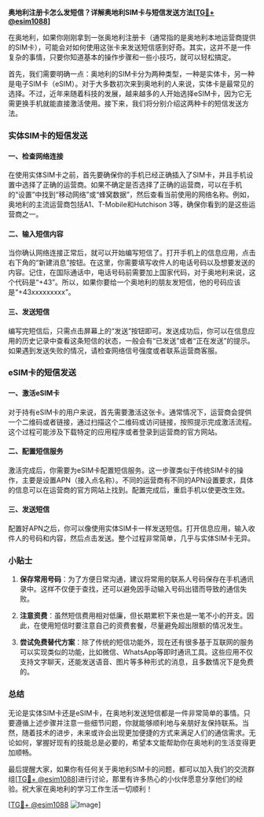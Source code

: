 **奥地利注册卡怎么发短信？详解奥地利SIM卡与短信发送方法[[TG💪+ @esim1088](https://t.me/s/esim1088)]**

在奥地利，如果你刚刚拿到一张奥地利注册卡（通常指的是奥地利本地运营商提供的SIM卡），可能会对如何使用这张卡来发送短信感到好奇。其实，这并不是一件复杂的事情，只要你知道基本的操作步骤和一些小技巧，就可以轻松搞定。

首先，我们需要明确一点：奥地利的SIM卡分为两种类型，一种是实体卡，另一种是电子SIM卡（eSIM）。对于大多数初次来到奥地利的人来说，实体卡是最常见的选择。不过，近年来随着科技的发展，越来越多的人开始选择eSIM卡，因为它无需更换手机就能直接激活使用。接下来，我们将分别介绍这两种卡的短信发送方法。

### 实体SIM卡的短信发送

#### 一、检查网络连接
在使用实体SIM卡之前，首先要确保你的手机已经正确插入了SIM卡，并且手机设置中选择了正确的运营商。如果不确定是否选择了正确的运营商，可以在手机的“设置”中找到“移动网络”或“蜂窝数据”，然后查看当前使用的网络名称。例如，奥地利的主流运营商包括A1、T-Mobile和Hutchison 3等，确保你看到的是这些运营商之一。

#### 二、输入短信内容
当你确认网络连接正常后，就可以开始编写短信了。打开手机上的信息应用，点击右下角的“新建消息”按钮。在这里，你需要填写收件人的电话号码以及想要发送的内容。记住，在国际通话中，电话号码前需要加上国家代码，对于奥地利来说，这个代码是“+43”。所以，如果你要给一个奥地利的朋友发短信，他的号码应该是“+43xxxxxxxxx”。

#### 三、发送短信
编写完短信后，只需点击屏幕上的“发送”按钮即可。发送成功后，你可以在信息应用的历史记录中查看这条短信的状态，一般会有“已发送”或者“正在发送”的提示。如果遇到发送失败的情况，请检查网络信号强度或者联系运营商客服。

### eSIM卡的短信发送

#### 一、激活eSIM卡
对于持有eSIM卡的用户来说，首先需要激活这张卡。通常情况下，运营商会提供一个二维码或者链接，通过扫描这个二维码或访问链接，按照提示完成激活流程。这个过程可能涉及下载特定的应用程序或者登录到运营商的官方网站。

#### 二、配置短信服务
激活完成后，你需要为eSIM卡配置短信服务。这一步骤类似于传统SIM卡的操作，主要是设置APN（接入点名称）。不同的运营商有不同的APN设置要求，具体的信息可以在运营商的官方网站上找到。配置完成后，重启手机以使更改生效。

#### 三、发送短信
配置好APN之后，你可以像使用实体SIM卡一样发送短信。打开信息应用，输入收件人的号码和内容，然后点击发送。整个过程非常简单，几乎与实体SIM卡无异。

### 小贴士

1. **保存常用号码**：为了方便日常沟通，建议将常用的联系人号码保存在手机通讯录中。这样不仅便于查找，还可以避免因手动输入号码出错而导致的通信失败。
   
2. **注意资费**：虽然短信费用相对低廉，但长期累积下来也是一笔不小的开支。因此，在使用短信时要注意自己的资费套餐，尽量避免超出限额的情况发生。

3. **尝试免费替代方案**：除了传统的短信功能外，现在还有很多基于互联网的服务可以实现类似的功能，比如微信、WhatsApp等即时通讯工具。这些应用不仅支持文字聊天，还能发送语音、图片等多种形式的消息，且多数情况下是免费的。

### 总结

无论是实体SIM卡还是eSIM卡，在奥地利发送短信都是一件非常简单的事情。只要遵循上述步骤并注意一些细节问题，你就能够顺利地与亲朋好友保持联系。当然，随着技术的进步，未来或许会出现更加便捷的方式来满足人们的通信需求。无论如何，掌握好现有的技能总是必要的，希望本文能帮助你在奥地利的生活变得更加顺畅。

最后提醒大家，如果你有任何关于奥地利SIM卡的问题，都可以加入我们的交流群组[[TG💪+ @esim1088](https://t.me/s/esim1088)]进行讨论，那里有许多热心的小伙伴愿意分享他们的经验。祝大家在奥地利的学习工作生活一切顺利！

[[TG💪+ @esim1088](https://t.me/s/esim1088) ![Image](https://i.postimg.cc/4NQfJmqS/Snipaste-2025-05-13-00-14-12.png)]